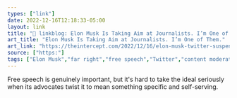 ```yaml
---
types: ["link"]
date: 2022-12-16T12:18:33-05:00
layout: link
title: "🔗 linkblog: Elon Musk Is Taking Aim at Journalists. I’m One of Them.'"
art_title: "Elon Musk Is Taking Aim at Journalists. I’m One of Them."
art_link: "https://theintercept.com/2022/12/16/elon-musk-twitter-suspended-journalists/"
source: ["https:"]
tags: ["Elon Musk","far right","free speech","Twitter","content moderation"]
---
```

Free speech is genuinely important, but it's hard to take the ideal seriously when its advocates twist it to mean something specific and self-serving.  
 
